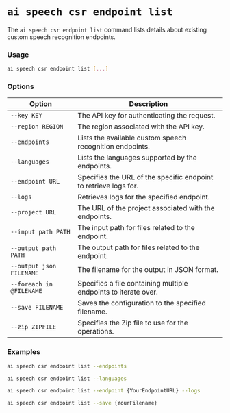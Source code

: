# `ai speech csr endpoint list`

The `ai speech csr endpoint list` command lists details about existing custom speech recognition endpoints.

### Usage

``` bash
ai speech csr endpoint list [...]
```

### Options

| Option                | Description                                                       |
|-----------------------|-------------------------------------------------------------------|
| `--key KEY`             | The API key for authenticating the request.                       |
| `--region REGION`       | The region associated with the API key.                           |
| `--endpoints`           | Lists the available custom speech recognition endpoints.          |
| `--languages`           | Lists the languages supported by the endpoints.                   |
| `--endpoint URL`        | Specifies the URL of the specific endpoint to retrieve logs for.  |
| `--logs`                | Retrieves logs for the specified endpoint.                        |
| `--project URL`         | The URL of the project associated with the endpoints.             |
| `--input path PATH`     | The input path for files related to the endpoint.                 |
| `--output path PATH`    | The output path for files related to the endpoint.                |
| `--output json FILENAME`| The filename for the output in JSON format.                       |
| `--foreach in @FILENAME`| Specifies a file containing multiple endpoints to iterate over.  |
| `--save FILENAME`       | Saves the configuration to the specified filename.                |
| `--zip ZIPFILE`         | Specifies the Zip file to use for the operations.                 |

### Examples

``` bash title="List all available custom speech recognition endpoints"
ai speech csr endpoint list --endpoints
```

``` bash title="List the languages supported by the endpoints"
ai speech csr endpoint list --languages
```

``` bash title="Retrieve logs for a specific endpoint"
ai speech csr endpoint list --endpoint {YourEndpointURL} --logs
```

``` bash title="Save the configuration to a file"
ai speech csr endpoint list --save {YourFilename}
```
